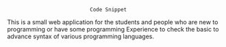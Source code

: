                                
                               Code Snippet 
   
   This is a small web application for the students and people who are new to programming or have some programming Experience to check the basic to advance syntax of various programming languages.
